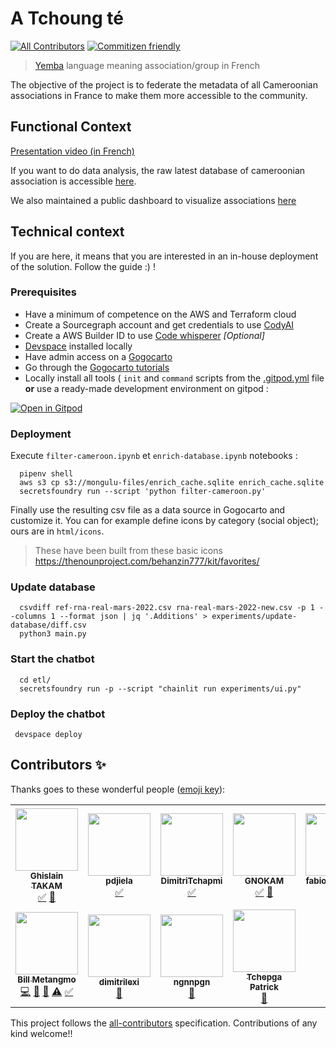 # A Tchoung té
<!-- ALL-CONTRIBUTORS-BADGE:START - Do not remove or modify this section -->
[![All Contributors](https://img.shields.io/badge/all_contributors-11-orange.svg?style=flat-square)](#contributors-) <!-- ALL-CONTRIBUTORS-BADGE:END -->
[![Commitizen friendly](https://img.shields.io/badge/commitizen-friendly-brightgreen.svg)](http://commitizen.github.io/cz-cli/)

> [Yemba](https://fr.wikipedia.org/wiki/Yemba) language meaning association/group in French

The objective of the project is to federate the metadata of all Cameroonian associations in France to make them more accessible to the community. 

## Functional Context 

[Presentation video (in French)](https://peertube.stream/w/qmMMLyMbzAU8HWWAk1LAQJ)

If you want to do data analysis, the raw latest database of cameroonian association is accessible [here](https://lite.datasette.io/?csv=https://raw.githubusercontent.com/mongulu-cm/tchoung-te/main/etl/ref-rna-real-mars-2022-enriched-qualified.csv#/data/ref-rna-real-mars-2022-enriched-qualified). 

We also maintained a public dashboard to visualize associations [here
](https://metabase.mongulu.cm/public/dashboard/30534b6c-9a55-441a-8b86-168a2147869a#theme=night)

## Technical context

If you are here, it means that you are interested in an in-house deployment of the solution. Follow the guide :) !

### Prerequisites

* Have a minimum of competence on the AWS and Terraform cloud
* Create a Sourcegraph account and get credentials to use [CodyAI](https://www.youtube.com/watch?v=_csyHcEcxDA)
* Create a AWS Builder ID to use [Code whisperer](https://www.youtube.com/watch?v=rHNMfOK8pWI) *[Optional]*
*  [Devspace](https://www.devspace.sh/) installed locally
* Have admin access on a [Gogocarto](https://gogocarto.fr/projects)
* Go through the [Gogocarto tutorials](https://peertube.openstreetmap.fr/c/gogo_tutos/videos)
* Locally install all tools ( `init` and `command` scripts from the [.gitpod.yml](.gitpod.yml) file **or** use a ready-made development environment on gitpod :

[![Open in Gitpod](https://gitpod.io/button/open-in-gitpod.svg)](https://gitpod.io/#https://github.com/mongulu-cm/tchoung-te)


### Deployment
  
Execute  `filter-cameroon.ipynb` et `enrich-database.ipynb` notebooks :
  ```
    pipenv shell
    aws s3 cp s3://mongulu-files/enrich_cache.sqlite enrich_cache.sqlite
    secretsfoundry run --script 'python filter-cameroon.py'
  ```

Finally use the resulting csv file as a data source in Gogocarto and customize it.
You can for example define icons by category (social object); ours are in `html/icons`.
> These have been built from these basic icons https://thenounproject.com/behanzin777/kit/favorites/


### Update database

  ```
    csvdiff ref-rna-real-mars-2022.csv rna-real-mars-2022-new.csv -p 1 --columns 1 --format json | jq '.Additions' > experiments/update-database/diff.csv
    python3 main.py
  ```

### Start the chatbot

  ```
    cd etl/
    secretsfoundry run -p --script "chainlit run experiments/ui.py"
  ```

### Deploy the chatbot

  ```
   devspace deploy
  ```

## Contributors ✨

Thanks goes to these wonderful people ([emoji key](https://allcontributors.org/docs/en/emoji-key)):

<!-- ALL-CONTRIBUTORS-LIST:START - Do not remove or modify this section -->
<!-- prettier-ignore-start -->
<!-- markdownlint-disable -->
<table>
  <tr>
    <td align="center"><a href="https://github.com/gttakam"><img src="https://avatars.githubusercontent.com/u/62386113?v=4?s=100" width="100px;" alt=""/><br /><sub><b>Ghislain TAKAM</b></sub></a><br /><a href="#tutorial-gttakam" title="Tutorials">✅</a> <a href="#data-gttakam" title="Data">🔣</a></td>
    <td align="center"><a href="https://github.com/pdjiela"><img src="https://avatars.githubusercontent.com/u/36527810?v=4?s=100" width="100px;" alt=""/><br /><sub><b>pdjiela</b></sub></a><br /><a href="#tutorial-pdjiela" title="Tutorials">✅</a></td>
    <td align="center"><a href="https://github.com/DimitriTchapmi"><img src="https://avatars.githubusercontent.com/u/15048420?v=4?s=100" width="100px;" alt=""/><br /><sub><b>DimitriTchapmi</b></sub></a><br /><a href="#tutorial-DimitriTchapmi" title="Tutorials">✅</a></td>
    <td align="center"><a href="https://github.com/GNOKAM"><img src="https://avatars.githubusercontent.com/u/60141878?v=4?s=100" width="100px;" alt=""/><br /><sub><b>GNOKAM</b></sub></a><br /><a href="#tutorial-GNOKAM" title="Tutorials">✅</a> <a href="#data-GNOKAM" title="Data">🔣</a></td>
    <td align="center"><a href="https://github.com/fabiolatagne97"><img src="https://avatars.githubusercontent.com/u/60782218?v=4?s=100" width="100px;" alt=""/><br /><sub><b>fabiolatagne97</b></sub></a><br /><a href="#tutorial-fabiolatagne97" title="Tutorials">✅</a> <a href="#data-fabiolatagne97" title="Data">🔣</a></td>
    <td align="center"><a href="https://github.com/hsiebenou"><img src="https://avatars.githubusercontent.com/u/45689273?v=4?s=100" width="100px;" alt=""/><br /><sub><b>hsiebenou</b></sub></a><br /><a href="#data-hsiebenou" title="Data">🔣</a> <a href="https://github.com/mongulu-cm/tchoung-te/commits?author=hsiebenou" title="Tests">⚠️</a> <a href="#tutorial-hsiebenou" title="Tutorials">✅</a></td>
    <td align="center"><a href="http://flomint.github.io"><img src="https://avatars.githubusercontent.com/u/33840477?v=4?s=100" width="100px;" alt=""/><br /><sub><b>Flomin TCHAWE</b></sub></a><br /><a href="https://github.com/mongulu-cm/tchoung-te/commits?author=flominT" title="Code">💻</a> <a href="#tutorial-flominT" title="Tutorials">✅</a> <a href="#data-flominT" title="Data">🔣</a></td>
  </tr>
  <tr>
    <td align="center"><a href="https://github.com/billmetangmo"><img src="https://avatars.githubusercontent.com/u/25366207?v=4?s=100" width="100px;" alt=""/><br /><sub><b>Bill Metangmo</b></sub></a><br /><a href="https://github.com/mongulu-cm/tchoung-te/commits?author=billmetangmo" title="Code">💻</a> <a href="#data-billmetangmo" title="Data">🔣</a> <a href="#ideas-billmetangmo" title="Ideas, Planning, & Feedback">🤔</a> <a href="https://github.com/mongulu-cm/tchoung-te/commits?author=billmetangmo" title="Tests">⚠️</a> <a href="#tutorial-billmetangmo" title="Tutorials">✅</a></td>
    <td align="center"><a href="https://github.com/dimitrilexi"><img src="https://avatars.githubusercontent.com/u/40074715?v=4?s=100" width="100px;" alt=""/><br /><sub><b>dimitrilexi</b></sub></a><br /><a href="#data-dimitrilexi" title="Data">🔣</a></td>
    <td align="center"><a href="https://github.com/ngnnpgn"><img src="https://avatars.githubusercontent.com/u/28226134?v=4?s=100" width="100px;" alt=""/><br /><sub><b>ngnnpgn</b></sub></a><br /><a href="#data-ngnnpgn" title="Data">🔣</a></td>
    <td align="center"><a href="https://github.com/Tchepga"><img src="https://avatars.githubusercontent.com/u/34720602?v=4?s=100" width="100px;" alt=""/><br /><sub><b>Tchepga Patrick</b></sub></a><br /><a href="#data-Tchepga" title="Data">🔣</a></td>
  </tr>
</table>

<!-- markdownlint-restore -->
<!-- prettier-ignore-end -->

<!-- ALL-CONTRIBUTORS-LIST:END -->

This project follows the [all-contributors](https://github.com/all-contributors/all-contributors) specification. Contributions of any kind welcome!!
